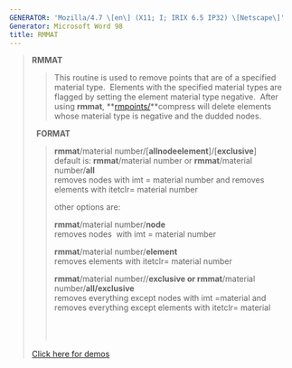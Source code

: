 ```yaml
---
GENERATOR: 'Mozilla/4.7 \[en\] (X11; I; IRIX 6.5 IP32) \[Netscape\]'
Generator: Microsoft Word 98
title: RMMAT
---
```


> **RMMAT**
>
> > This routine is used to remove points that are of a specified
> > material type.  Elements with the specified material types are
> > flagged by setting the element material type negative.  After using
> > **rmmat**, **[rmpoints/](RMPOINT.html)**compress will delete
> > elements whose material type is negative and the dudded nodes.
>
>   **FORMAT**
>
> > **rmmat**/material
> > number/\[**allnodeelement**\]/\[**exclusive**\]\
> > default is: **rmmat**/material number or **rmmat**/material
> > number/**all**\
> > removes nodes with imt = material number and removes elements with
> > itetclr= material number
> >
> > other options are:
> >
> > **rmmat**/material number/**node**\
> > removes nodes  with imt = material number
> >
> > **rmmat**/material number/**element**\
> > removes elements with itetclr= material number
> >
> > **rmmat**/material number//**exclusive or rmmat**/material
> > number/**all/exclusive**\
> > removes everything except nodes with imt =material and removes
> > everything except elements with itetclr= material\
> >  \
> >  \
> >  
>
> [Click here for demos](../demos/rmmat/test/html/main_rmmat.html)
>
> >
